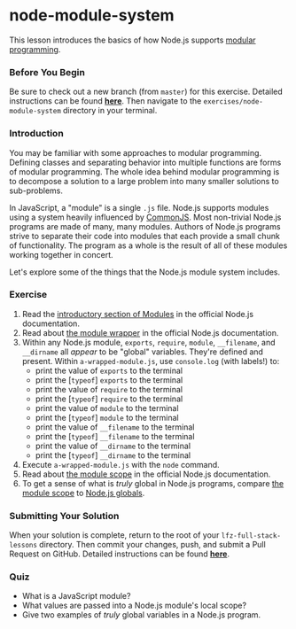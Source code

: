 # node-module-system

This lesson introduces the basics of how Node.js supports [modular programming](https://en.wikipedia.org/wiki/Modular_programming).

### Before You Begin

Be sure to check out a new branch (from `master`) for this exercise. Detailed instructions can be found [**here**](../../guides/before-each-exercise.md). Then navigate to the `exercises/node-module-system` directory in your terminal.

### Introduction

You may be familiar with some approaches to modular programming. Defining classes and separating behavior into multiple functions are forms of modular programming. The whole idea behind modular programming is to decompose a solution to a large problem into many smaller solutions to sub-problems.

In JavaScript, a "module" is a single `.js` file. Node.js supports modules using a system heavily influenced by [CommonJS](https://en.wikipedia.org/wiki/CommonJS). Most non-trivial Node.js programs are made of many, many modules. Authors of Node.js programs strive to separate their code into modules that each provide a small chunk of functionality. The program as a whole is the result of all of these modules working together in concert.

Let's explore some of the things that the Node.js module system includes.

### Exercise

1. Read the [introductory section of Modules](https://nodejs.org/docs/latest-v10.x/api/modules.html#modules_modules) in the official Node.js documentation.
1. Read about [the module wrapper](https://nodejs.org/docs/latest-v10.x/api/modules.html#modules_the_module_wrapper) in the official Node.js documentation.
1. Within any Node.js module, `exports`, `require`, `module`, `__filename`, and `__dirname` all _appear_ to be "global" variables. They're defined and present. Within `a-wrapped-module.js`, use `console.log` (with labels!) to:
    - print the value of `exports` to the terminal
    - print the [`typeof`] `exports` to the terminal
    - print the value of `require` to the terminal
    - print the [`typeof`] `require` to the terminal
    - print the value of `module` to the terminal
    - print the [`typeof`] `module` to the terminal
    - print the value of `__filename` to the terminal
    - print the [`typeof`] `__filename` to the terminal
    - print the value of `__dirname` to the terminal
    - print the [`typeof`] `__dirname` to the terminal
1. Execute `a-wrapped-module.js` with the `node` command.
1. Read about [the module scope](https://nodejs.org/docs/latest-v10.x/api/modules.html#modules_the_module_scope) in the official Node.js documentation.
1. To get a sense of what is _truly_ global in Node.js programs, compare [the module scope](https://nodejs.org/docs/latest-v10.x/api/modules.html#modules_the_module_scope) to [Node.js globals](https://nodejs.org/docs/latest-v10.x/api/globals.html).

### Submitting Your Solution

When your solution is complete, return to the root of your `lfz-full-stack-lessons` directory. Then commit your changes, push, and submit a Pull Request on GitHub. Detailed instructions can be found [**here**](../../guides/after-each-exercise.md).

### Quiz

- What is a JavaScript module?
- What values are passed into a Node.js module's local scope?
- Give two examples of _truly_ global variables in a Node.js program.
